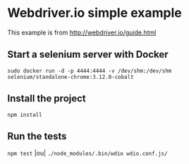 # Webdriver.io simple example

This example is from http://webdriver.io/guide.html

## Start a selenium server with Docker

`sudo docker run -d -p 4444:4444 -v /dev/shm:/dev/shm selenium/standalone-chrome:3.12.0-cobalt`

## Install the project

`npm install`

## Run the tests

`npm test` |ou| `./node_modules/.bin/wdio wdio.conf.js/`